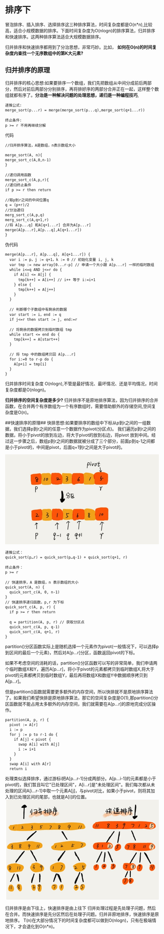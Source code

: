 # 排序下
冒泡排序、插入排序、选择排序这三种排序算法，时间复杂度都是O(n*n),比较高，适合小规模数据的排序。下面时间复杂度为O(nlogn)的排序算法，归并排序和快速排序。这两种排序算法适合大规模数据排序。

归并排序和快速排序都用到了分治思想，非常巧妙。比如， **如何在O(n)的时间复杂度内查找一个无序数组中的第K大元素?**

## 归并排序的原理
归并排序的核心思想:如果要排序一个数组，我们先把数组从中间分成前后两部分，然后对前后两部分分别排序，再将排好序的两部分合并正在一起，这样整个数组就都有序了。**分治是一种解决问题的处理思想，递归是一种编程技巧**,

```
递推公式:
merge_sort(p...r) = merge(merge_sort(p...q),merge_sort(q+1...r))

终止条件:
p >= r 不用再继续分解
```
代码
```
//归并排序算法，A是数组，n表示数组大小

merge_sort(A, n){
merge_sort_c(A,0,n-1)
}

//递归调用函数
merge_sort_c(A,p,r){
//递归终止条件
if p >= r then return

//取p到r之间的中间位置q
q = (p+r)/2
//分治递归
merg_sort_c(A,p,q)
merg_sort_c(A,q+1,r)
//将 A[p...q] 和A[q+1...r] 合并为A[p...r]
merge(A[p...r],A[p...q],A[q+1...r])
}
```
伪代码
```
merge(A[p...r], A[p...q], A[q+1...r]) {
  var i := p，j := q+1，k := 0 // 初始化变量 i, j, k
  var tmp := new array[0...r-p] // 申请一个大小跟 A[p...r] 一样的临时数组
  while i<=q AND j<=r do {
    if A[i] <= A[j] {
      tmp[k++] = A[i++] // i++ 等于 i:=i+1
    } else {
      tmp[k++] = A[j++]
    }
  }
  
  // 判断哪个子数组中有剩余的数据
  var start := i，end := q
  if j<=r then start := j, end:=r
  
  // 将剩余的数据拷贝到临时数组 tmp
  while start <= end do {
    tmp[k++] = A[start++]
  }
  
  // 将 tmp 中的数组拷贝回 A[p...r]
  for i:=0 to r-p do {
    A[p+i] = tmp[i]
  }
}
```
归并排序时间复杂度
O(nlogn),不管是最好情况、最坏情况、还是平均情况，时间复杂度都是O(nlogn)。

**归并排序的空间复杂度是多少?**
归并排序不是原地排序算法，因为归并排序的合并函数，在合并两个有序数组为一个有序数组时，需要借助额外的存储空间,空间复杂度是O(n)。

##快速排序的原理##
快排思想:如果要排序的数组中下标从p到r之间的一组数据，我们选择p到r之间的任意一个数据作为pivot(分区点)。
我们遍历p到r之间的数据，将小于pivot的放到左边，将大于pivot的放到右边，将pivot 放到中间。经过这一步骤之后，数组p到r之间的数据就被分成了三个部分，前面p到q-1之间都是小于pivot的，中间是pivot，后面q+1到r之间是大于pivot的。

![](media/15540400577440/15540439583128.jpg)

```
递推公式：
quick_sort(p…r) = quick_sort(p…q-1) + quick_sort(q+1, r)

终止条件：
p >= r

// 快速排序，A 是数组，n 表示数组的大小
quick_sort(A, n) {
  quick_sort_c(A, 0, n-1)
}
// 快速排序递归函数，p,r 为下标
quick_sort_c(A, p, r) {
  if p >= r then return
  
  q = partition(A, p, r) // 获取分区点
  quick_sort_c(A, p, q-1)
  quick_sort_c(A, q+1, r)
}
```
partition()分区函数实际上是随机选择一个元素作为pivot(一般情况下，可以选择p到区间的最后一个元素)，然后对A[p...r]分区，函数返回pivot的下标。

如果不考虑空间的消耗的话，partition()分区函数可以写的非常简单，我们申请两个临时数组X和Y，遍历A[p...r]，将小于pivot的元素都拷贝到临时数组X,将大于pivot的元素都拷贝到临时数组Y，最后再将数组X和数组Y中数据顺序拷贝到A[p...r]。

但是partition()函数就需要更多额外的内存空间，所以快排就不是原地排序算法了。如果我们希望快排是原地排序算法，那它的空间复杂度是O(1),那partition()分区函数就不能占用太多额外的内存空间，我们就需要在A[p...r]的原地完成分区操作。

```
partition(A, p, r) {
  pivot := A[r]
  i := p
  for j := p to r-1 do {
    if A[j] < pivot {
      swap A[i] with A[j]
      i := i+1
    }
  }
  swap A[i] with A[r]
  return i
```
处理类似选择排序，通过游标i把A[p...r-1]分成两部分。A[p...i-1]的元素都是小于pivot的，我们暂且叫它"已处理区间"，A[i...r]是"未处理区间"。我们每次都从未处理的区间A[i...r-1]中取一个元素A[j]，与pivot对比，如果小于pivot，则将其加入到已处理区间的尾部，也就是A[i]的位置。
![](media/15540400577440/15540452689948.jpg)

归并排序是由下往上，快速排序是由上往下
归并处理过程是先处理子问题，然后在合并。而快速排序是先分区然后在处理子问题。归并非原地排序，快速排序是原地排序。
T(n)在大部分情况下的时间复杂度都可以做到O(nlogn)，只有在极端情况下，才会退化到O(n*n)。
